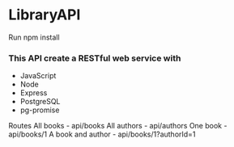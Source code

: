# LibraryAPI

Run npm install

### This API create a RESTful web service with

* JavaScript
* Node
* Express
* PostgreSQL
* pg-promise

Routes
All books - api/books
All authors -  api/authors
One book - api/books/1
A book and author - api/books/1?authorId=1

